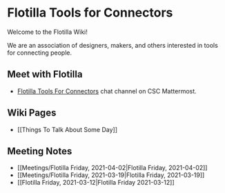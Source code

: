 # Flotilla Tools for Connectors

Welcome to the Flotilla Wiki!

We are an association of designers, makers, and others interested in tools for connecting people.

## Meet with Flotilla

- [Flotilla Tools For Connectors](https://chat.collectivesensecommons.org/agora/channels/flotilla-tools-for-connectors) chat channel on CSC Mattermost.

## Wiki Pages

- [[Things To Talk About Some Day]]

## Meeting Notes

- [[Meetings/Flotilla Friday, 2021-04-02|Flotilla Friday, 2021-04-02]]
- [[Meetings/Flotilla Friday, 2021-03-19|Flotilla Friday, 2021-03-19]]
- [[Flotilla Friday, 2021-03-12|Flotilla Friday 2021-03-12]]